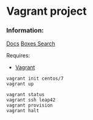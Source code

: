 # Vagrant project

### Information:
[Docs](https://www.vagrantup.com/docs/)
[Boxes Search](https://atlas.hashicorp.com/boxes/search)

Requires:
- [Vagrant](https://www.vagrantup.com/)


```
vagrant init centos/7
vagrant up
```

```
vagrant status
vagrant ssh leap42
vagrant provision
vagrant halt
```
